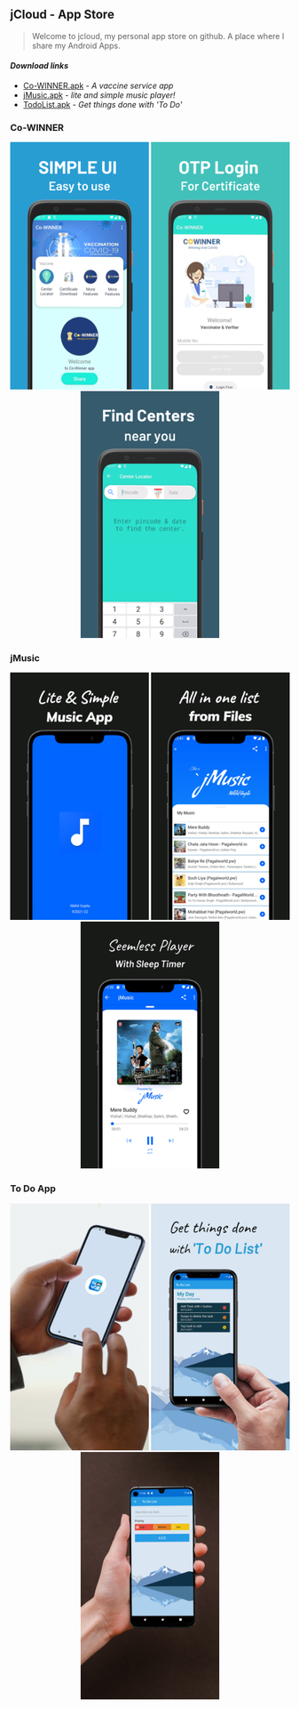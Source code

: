 ## jCloud - App Store

> Welcome to jcloud,
> my personal app store on github.
> A place where I share my Android Apps.

#### _Download links_
- [Co-WINNER.apk](https://github.com/Nikhil-Gupta-ind/jCloud/raw/master/Co-WINNER/Co-WINNER%201.5.0.apk) - _A vaccine service app_
- [jMusic.apk](https://github.com/Nikhil-Gupta-ind/jCloud/raw/master/jMusic/jMusic%201.5.0.apk) - _lite and simple music player!_
- [TodoList.apk](https://github.com/Nikhil-Gupta-ind/jCloud/raw/master/ToDo%20App/To%20do%20List.apk) - _Get things done with 'To Do'_

### Co-WINNER
<p align="center">
  <img src="https://github.com/Nikhil-Gupta-ind/jCloud/blob/master/Co-WINNER/Screenshot_1.png" width="250" title="Login for certificate">
  <img src="https://github.com/Nikhil-Gupta-ind/jCloud/blob/master/Co-WINNER/Screenshot_2.png" width="250" title="Home Screen">
  <img src="https://github.com/Nikhil-Gupta-ind/jCloud/blob/master/Co-WINNER/Screenshot_3.png" width="250" title="Vaccine finder">
</p>

### jMusic
<p align="center">
  <img src="https://github.com/Nikhil-Gupta-ind/jCloud/blob/master/jMusic/Screenshot_1.png" width="250" title="JMusic">
  <img src="https://github.com/Nikhil-Gupta-ind/jCloud/blob/master/jMusic/Screenshot_2.png" width="250" title="Home Screen">
  <img src="https://github.com/Nikhil-Gupta-ind/jCloud/blob/master/jMusic/Screenshot_3.png" width="250" title="Player Screen" alt="Player Screen">
</p>

### To Do App
<p align="center">
  <img src="https://github.com/Nikhil-Gupta-ind/jCloud/blob/master/ToDo%20App/Screenshot_01.png" width="250" title="To Do">
  <img src="https://github.com/Nikhil-Gupta-ind/jCloud/blob/master/ToDo%20App/Screenshot_02.png" width="250" title="Tasks">
  <img src="https://github.com/Nikhil-Gupta-ind/jCloud/blob/master/ToDo%20App/Screenshot_03.png" width="250" title="Add Tasks" alt="Add Tasks">
</p>